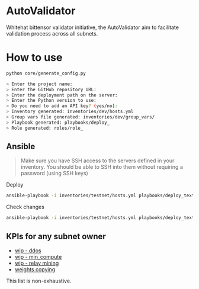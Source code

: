# AutoValidator

Whitehat bittensor validator initiative, the AutoValidator aim to facilitate validation process across all subnets.

# How to use

```bash
python core/generate_config.py

> Enter the project name: 
> Enter the GitHub repository URL: 
> Enter the deployment path on the server: 
> Enter the Python version to use: 
> Do you need to add an API key? (yes/no): 
> Inventory generated: inventories/dev/hosts.yml
> Group vars file generated: inventories/dev/group_vars/
> Playbook generated: playbooks/deploy_
> Role generated: roles/role_
```

## Ansible

> Make sure you have SSH access to the servers defined in your inventory. You should be able to SSH into them without requiring a password (using SSH keys)

Deploy
```sh
ansible-playbook -i inventories/testnet/hosts.yml playbooks/deploy_text-prompting.yml -vvv
```

Check changes
```sh
ansible-playbook -i inventories/testnet/hosts.yml playbooks/deploy_text-prompting.yml -vvv --check
```

## KPIs for any subnet owner

- [wip - ddos](docs/ddos.md)
- [wip - min_compute](docs/min_compute.md)
- [wip - relay mining](docs/relay_mining.md)
- [weights copying](docs/weights_copying.md)

This list is non-exhaustive. 
